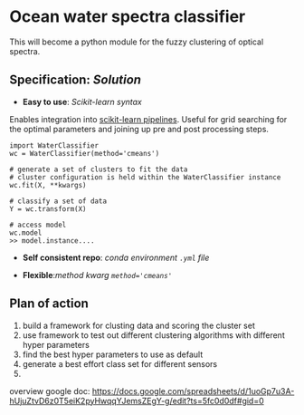 # Ocean water spectra classifier

This will become a python module for the fuzzy clustering of optical spectra.

## __Specification__: _Solution_

* __Easy to use__: _Scikit-learn syntax_

Enables integration into [scikit-learn pipelines](https://scikit-learn.org/stable/modules/generated/sklearn.pipeline.Pipeline.html). Useful for grid searching for the optimal parameters and joining up pre and post processing steps.

```
import WaterClassifier
wc = WaterClassifier(method='cmeans')

# generate a set of clusters to fit the data
# cluster configuration is held within the WaterClassifier instance
wc.fit(X, **kwargs)

# classify a set of data
Y = wc.transform(X)

# access model
wc.model
>> model.instance....
```

* __Self consistent repo__: _conda environment `.yml` file_

* __Flexible__:_method kwarg `method='cmeans'`_

## Plan of action

1) build a framework for clusting data and scoring the cluster set
2) use framework to test out different clustering algorithms with different hyper parameters
3) find the best hyper parameters to use as default
4) generate a best effort class set for different sensors
4) 

overview google doc: https://docs.google.com/spreadsheets/d/1uoGp7u3A-hUjuZtvD6z0T5eiK2pyHwqqYJemsZEgY-g/edit?ts=5fc0d0df#gid=0
